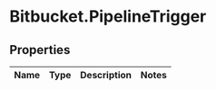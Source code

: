 # Bitbucket.PipelineTrigger

## Properties

Name | Type | Description | Notes
------------ | ------------- | ------------- | -------------


